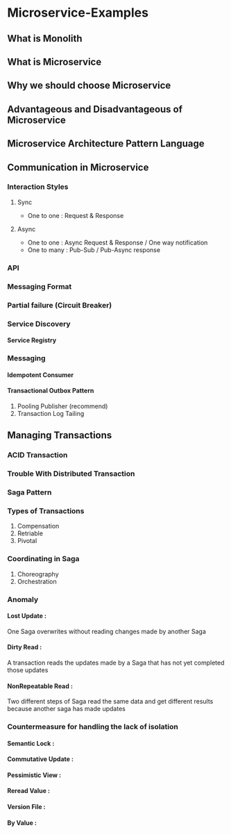 # Microservice-Examples

## What is Monolith

## What is Microservice

## Why we should choose Microservice

## Advantageous and Disadvantageous of Microservice

## Microservice Architecture Pattern Language

## Communication in Microservice

### Interaction Styles

1. Sync
   - One to one : Request & Response 
   
2. Async
   - One to one : Async Request & Response / One way notification
   - One to many : Pub-Sub / Pub-Async response
  
### API

### Messaging Format

### Partial failure (Circuit Breaker)

### Service Discovery

#### Service Registry 

### Messaging

#### Idempotent Consumer

#### Transactional Outbox Pattern

1. Pooling Publisher (recommend)
2. Transaction Log Tailing

## Managing Transactions

### ACID Transaction

### Trouble With Distributed Transaction

### Saga Pattern 

### Types of Transactions

1. Compensation
2. Retriable
3. Pivotal

### Coordinating in Saga

1. Choreography
2. Orchestration

### Anomaly

#### Lost Update : 
One Saga overwrites without reading changes made by another Saga

#### Dirty Read : 
   A transaction reads the updates made by a Saga that has not yet completed those updates

#### NonRepeatable Read : 
   Two different steps of Saga read the same data and get different results because another saga has made updates

### Countermeasure for handling the lack of isolation 
   

#### Semantic Lock :
   

#### Commutative Update : 


#### Pessimistic View : 


#### Reread Value : 


#### Version File : 


#### By Value : 
